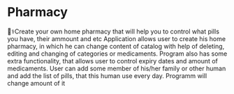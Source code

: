 # Pharmacy
💊⚕️Create your own home pharmacy that will help you to control what pills you have, their ammount and etc
Application allows user to create his home pharmacy, in which he can change content of catalog with help of deleting, editing and changing of categories or medicaments.
Program also has some extra functionality, that allows user to control expiry dates and amount of medicaments.
User can add some member of his/her family or other human and add the list of pills, that this human use every day. Programm will change amount of it
